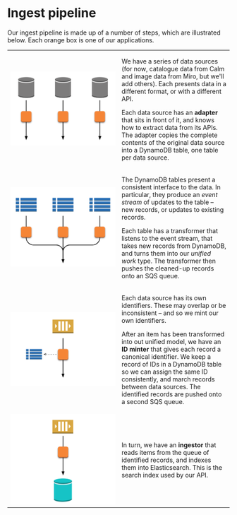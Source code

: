 # Ingest pipeline

Our ingest pipeline is made up of a number of steps, which are illustrated below.
Each orange box is one of our applications.

<table>
  <tr>
    <td style="width: 50%;"><img src="adapters.png"></td>
    <td>
      <p>
        We have a series of data sources (for now, catalogue data from Calm and image data from Miro, but we'll add others).
        Each presents data in a different format, or with a different API.
      </p>
      <p>
        Each data source has an <strong>adapter</strong> that sits in front of it, and knows how to extract data from its APIs.
        The adapter copies the complete contents of the original data source into a DynamoDB table, one table per data source.
      </p>
    </td>
  </tr>
  <tr>
    <td style="width: 50%;"><img src="transformers.png"></td>
    <td>
      <p>
        The DynamoDB tables present a consistent interface to the data.
        In particular, they produce an <em>event stream</em> of updates to the table – new records, or updates to existing records.
      </p>
      <p>
        Each table has a <string>transformer</strong> that listens to the event stream, that takes new records from DynamoDB, and turns them into our <em>unified work</em> type.
        The transformer then pushes the cleaned-up records onto an SQS queue.
      </p>
    </td>
  </tr>
  <tr>
    <td style="width: 50%;"><img src="id_minter.png"></td>
    <td>
      <p>
        Each data source has its own identifiers.
        These may overlap or be inconsistent – and so we mint our own identifiers.
      </p>
      <p>
        After an item has been transformed into out unified model, we have an <strong>ID minter</strong> that gives each record a canonical identifier.
        We keep a record of IDs in a DynamoDB table so we can assign the same ID consistently, and march records between data sources.
        The identified records are pushed onto a second SQS queue.
      </p>
    </td>
  </tr>
  <tr>
    <td style="width: 50%;"><img src="ingestor.png"></td>
    <td>
      <p>
        In turn, we have an <strong>ingestor</strong> that reads items from the queue of identified records, and indexes them into Elasticsearch.
        This is the search index used by our API.
      </p>
    </td>
  </tr>
</table>
